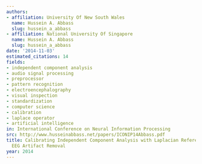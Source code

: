 ```yaml
---
authors:
- affiliation: University Of New South Wales
  name: Hussein A. Abbass
  slug: hussein_a_abbass
- affiliation: National University Of Singapore
  name: Hussein A. Abbass
  slug: hussein_a_abbass
date: '2014-11-03'
estimated_citations: 14
fields:
- independent component analysis
- audio signal processing
- preprocessor
- pattern recognition
- electroencephalography
- visual inspection
- standardization
- computer science
- calibration
- laplace operator
- artificial intelligence
in: International Conference on Neural Information Processing
src: http://www.husseinabbass.net/papers/ICONIP14Abbass.pdf
title: Calibrating Independent Component Analysis with Laplacian Reference for Real-Time
  EEG Artifact Removal
year: 2014
---
```

